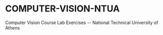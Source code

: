 # COMPUTER-VISION-NTUA
Computer Vision Course Lab Exercises -- National Technical University of Athens
